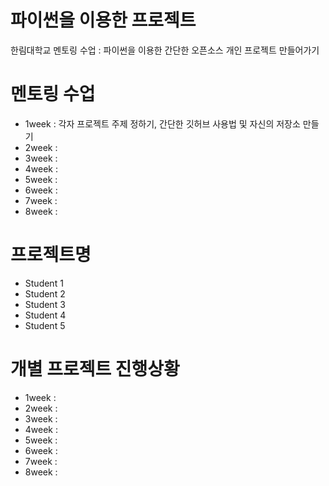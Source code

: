 # 파이썬을 이용한 프로젝트

한림대학교 멘토링 수업 : 파이썬을 이용한 간단한 오픈소스 개인 프로젝트 만들어가기

# 멘토링 수업
- 1week : 각자 프로젝트 주제 정하기, 간단한 깃허브 사용법 및 자신의 저장소 만들기
- 2week :
- 3week :
- 4week :
- 5week :
- 6week :
- 7week :
- 8week :

# 프로젝트명 
- Student 1
- Student 2
- Student 3
- Student 4
- Student 5

# 개별 프로젝트 진행상황
- 1week :
- 2week :
- 3week :
- 4week :
- 5week :
- 6week :
- 7week :
- 8week :
